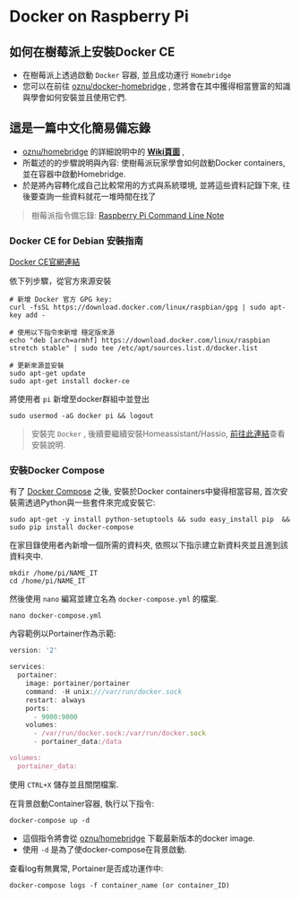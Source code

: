 ---
---
# Docker on Raspberry Pi

## 如何在樹莓派上安裝Docker CE

- 在樹莓派上透過啟動 `Docker` 容器, 並且成功運行 `Homebridge`
- 您可以在前往 [oznu/docker-homebridge][docker-homebridge-link] , 您將會在其中獲得相當豐富的知識與學會如何安裝並且使用它們.

## 這是一篇中文化簡易備忘錄

- [oznu/homebridge][docker-homebridge-link] 的詳細說明中的 **[Wiki頁面][docker-homebridge-wiki]** ,
- 所載述的的步驟說明與內容: 使樹莓派玩家學會如何啟動Docker containers, 並在容器中啟動Homebridge.
- 於是將內容轉化成自己比較常用的方式與系統環境, 並將這些資料記錄下來, 往後要查詢一些資料就花一堆時間在找了

> 樹莓派指令備忘錄: [Raspberry Pi Command Line Note][rpi-link]

### Docker CE for Debian 安裝指南

[Docker CE官網連結][docker-ce-debian-link]

依下列步驟，從官方來源安裝

```
# 新增 Docker 官方 GPG key:
curl -fsSL https://download.docker.com/linux/raspbian/gpg | sudo apt-key add -

# 使用以下指令來新增 穩定版來源
echo "deb [arch=armhf] https://download.docker.com/linux/raspbian stretch stable" | sudo tee /etc/apt/sources.list.d/docker.list

# 更新來源並安裝
sudo apt-get update
sudo apt-get install docker-ce
```

將使用者 `pi` 新增至docker群組中並登出

```
sudo usermod -aG docker pi && logout
```

> 安裝完 `Docker` , 後續要繼續安裝Homeassistant/Hassio, [前往此連結][install-hassio-link]查看安裝說明.

### 安裝Docker Compose

有了 [Docker Compose][docker-compose-link] 之後, 安裝於Docker containers中變得相當容易, 首次安裝需透過Python與一些套件來完成安裝它:

```
sudo apt-get -y install python-setuptools && sudo easy_install pip  && sudo pip install docker-compose
```

在家目錄使用者內新增一個所需的資料夾, 依照以下指示建立新資料夾並且進到該資料夾中.

```
mkdir /home/pi/NAME_IT
cd /home/pi/NAME_IT
```
然後使用 `nano` 編寫並建立名為 `docker-compose.yml` 的檔案.

```
nano docker-compose.yml
```

內容範例以Portainer作為示範:

```js
version: '2'

services:
  portainer:
    image: portainer/portainer
    command: -H unix:///var/run/docker.sock
    restart: always
    ports:
      - 9000:9000
    volumes:
      - /var/run/docker.sock:/var/run/docker.sock
      - portainer_data:/data

volumes:
  portainer_data:
```

使用 `CTRL+X` 儲存並且關閉檔案.

在背景啟動Container容器, 執行以下指令:

```
docker-compose up -d
```

- 這個指令將會從 [oznu/homebridge][docker-homebridge-link] 下載最新版本的docker image.
- 使用 `-d` 是為了使docker-compose在背景啟動.

查看log有無異常, Portainer是否成功運作中:

```
docker-compose logs -f container_name (or container_ID)
```

[rpi-link]: pages/rpi-cli.md
[docker-ce-debian-link]: https://docs.docker.com/install/linux/docker-ce/debian/
[docker-compose-link]: https://docs.docker.com/compose/
[docker-homebridge-link]: https://github.com/oznu/docker-homebridge
[docker-homebridge-wiki]: https://github.com/oznu/docker-homebridge/wiki/Homebridge-on-Raspberry-Pi
[install-hassio-link]: install_hassio.md

